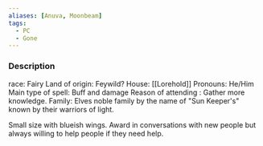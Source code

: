 ```yaml
---
aliases: [Anuva, Moonbeam]
tags:
  - PC
  - Gone
---
```

### Description
race: Fairy
Land of origin: Feywild?
House: [[Lorehold]]
Pronouns: He/Him 
Main type of spell: Buff and damage 
Reason of attending : Gather more knowledge. 
Family: Elves noble family by the name of "Sun Keeper's" known by their warriors of light. 

Small size with blueish wings. 
Award in conversations with new people but always willing to help people if they need help.